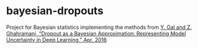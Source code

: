 # bayesian-dropouts

Project for Bayesian statistics implementing the methods from [Y. Gal and Z. Ghahramani, “Dropout as a Bayesian Approximation: Representing Model Uncertainty in Deep Learning,” Apr. 2016](https://arxiv.org/pdf/1506.02142.pdf)


